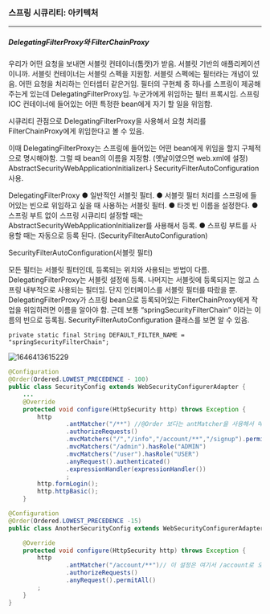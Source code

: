 <h3>스프링 시큐리티: 아키텍처</h3>
<hr/>
<h5>DelegatingFilterProxy와 FilterChainProxy</h5>

우리가 어떤 요청을 보내면 서블릿 컨테이너(톰캣)가 받음. 서블릿 기반의 애플리케이션이니까. 서블릿 컨테이너는 서블릿 스펙을 지원함. 서블릿 스펙에는 필터라는 개념이 있음. 어떤 요청을 처리하는 인터셉터 같은거임. 필터의 구현체 중 하나를 스프링이 제공해주는게 있는데 DelegatingFilterProxy임. 누군가에게 위임하는 필터 프록시임. 스프링 IOC 컨테이너에 들어있는 어떤 특정한 bean에게 자기 할 일을 위임함. 

시큐리티 관점으로 DelegatingFilterProxy을 사용해서 요청 처리를 FilterChainProxy에게 위임한다고 볼 수 있음.

이때 DelegatingFilterProxy는 스프링에 들어있는 어떤 bean에게 위임을 할지 구체적으로 명시해야함. 그럴 때 bean의 이름을 지정함. (옛날이였으면 web.xml에 설정) AbstractSecurityWebApplicationInitializer나 SecurityFilterAutoConfiguration 사용.

DelegatingFilterProxy
	● 일반적인 서블릿 필터.
	● 서블릿 필터 처리를 스프링에 들어있는 빈으로 위임하고 싶을 때 사용하는 서블릿 필터.
	● 타겟 빈 이름을 설정한다.
	● 스프링 부트 없이 스프링 시큐리티 설정할 때는 AbstractSecurityWebApplicationInitializer를 사용해서 등록.
	● 스프링 부트를 사용할 때는 자동으로 등록 된다. (SecurityFilterAutoConfiguration)

SecurityFilterAutoConfiguration(서블릿 필터)

모든 필터는 서블릿 필터인데, 등록되는 위치와 사용되는 방법이 다름. DelegatingFilterProxy는 서블릿 설정에 등록. 나머지는 서블릿에 등록되지는 않고 스프링 내부적으로 사용되는 필터임. 단지 인터페이스를 서블릿 필터를 따랐을 뿐. DelegatingFilterProxy가 스프링 bean으로 등록되어있는 FilterChainProxy에게 작업을 위임하려면 이름을 알아야 함. 근데 보통 “springSecurityFilterChain” 이라는 이름의 빈으로 등록됨. SecurityFilterAutoConfiguration 클래스를 보면 알 수 있음.

`private static final String DEFAULT_FILTER_NAME = "springSecurityFilterChain";`

![1646413615229](https://user-images.githubusercontent.com/43261300/156808570-4366c65e-1907-45f2-a3a9-65667797ff5d.png)

```java
@Configuration
@Order(Ordered.LOWEST_PRECEDENCE - 100)
public class SecurityConfig extends WebSecurityConfigurerAdapter {
	...
    @Override
    protected void configure(HttpSecurity http) throws Exception {
        http
                .antMatcher("/**") //@Order 보다는 antMatcher을 사용해서 매칭이 되도록 하는게 좋음. 모든 요청을 처리할건데 그 중 mvcMatchers는 이런 권한을 가지고 접근을 해야 해. 그리고 폼 로그인하고 httpBasic을 지원하겠다.
                .authorizeRequests()
                .mvcMatchers("/","/info","/account/**","/signup").permitAll()
                .mvcMatchers("/admin").hasRole("ADMIN")
                .mvcMatchers("/user").hasRole("USER")
                .anyRequest().authenticated()
                .expressionHandler(expressionHandler())
                ;
        http.formLogin();
        http.httpBasic();
    }
```

```java
@Configuration
@Order(Ordered.LOWEST_PRECEDENCE -15)
public class AnotherSecurityConfig extends WebSecurityConfigurerAdapter {

    @Override
    protected void configure(HttpSecurity http) throws Exception {
        http
                .antMatcher("/account/**")// 이 설정은 여기서 /account로 오는 요청만 이 설정으로. 여기서 설정하는 필터들의 목록으로 처리할건데, 모든 요청 다 권한 확인 없이 다 허용하면 좋겠다. 라고 선언한거야. 여기 설정에 따라 필터들의 목록이나 구체적인 설정이 달라지는거야.
                .authorizeRequests()
                .anyRequest().permitAll()
        ;
    }
}
```

